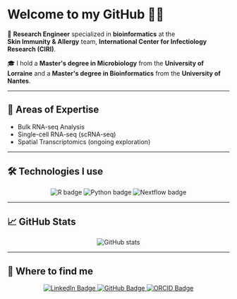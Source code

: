 # Welcome to my GitHub 👨‍💻

🔬 **Research Engineer** specialized in **bioinformatics** at the  
**Skin Immunity & Allergy** team, **International Center for Infectiology Research (CIRI)**.

🎓 I hold a **Master's degree in Microbiology** from the **University of Lorraine** and a **Master's degree in Bioinformatics** from the **University of Nantes**.

---

## 🧠 Areas of Expertise
- Bulk RNA-seq Analysis
- Single-cell RNA-seq (scRNA-seq)
- Spatial Transcriptomics (ongoing exploration)

---

## 🛠 Technologies I use

<p align="center">
  <img src="https://img.shields.io/badge/R-276DC3?style=for-the-badge&logo=r&logoColor=white" alt="R badge"/>
  <img src="https://img.shields.io/badge/Python-FFD43B?style=for-the-badge&logo=python&logoColor=blue" alt="Python badge"/>
  <img src="https://img.shields.io/badge/Nextflow-3BB273?style=for-the-badge&logo=nextflow&logoColor=white" alt="Nextflow badge"/>
</p>


---

## 📈 GitHub Stats

<p align="center">
  <img src="https://github-readme-stats.vercel.app/api?username=HugoRimet&show_icons=true&theme=default&hide_border=true" alt="GitHub stats" />
</p>

---

## 🔗 Where to find me

<p align="center">
  <a href="https://www.linkedin.com/in/hugo-rimet-b90296200/">
    <img src="https://img.shields.io/badge/LinkedIn-Hugo%20Rimet-blue?style=for-the-badge&logo=linkedin&logoColor=white" alt="LinkedIn Badge"/>
  </a>
  <a href="https://github.com/HugoRimet">
    <img src="https://img.shields.io/badge/GitHub-HugoRimet-181717?style=for-the-badge&logo=github&logoColor=white" alt="GitHub Badge"/>
  </a>
  <a href="https://orcid.org/0009-0008-7995-8903">
    <img src="https://img.shields.io/badge/ORCID-0009--0008--7995--8903-A6CE39?style=for-the-badge&logo=orcid&logoColor=white" alt="ORCID Badge"/>
  </a>
</p>

